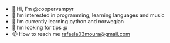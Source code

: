 - 👋 Hi, I’m @coppervampyr
- 👀 I’m interested in programming, learning languages and music
- 🌱 I’m currently learning python and norwegian
- 💞️ I’m looking for tips ;p
- 📫 How to reach me rafaela03moura@gmail.com

<!---
coppervampyr/coppervampyr is a ✨ special ✨ repository because its `README.md` (this file) appears on your GitHub profile.
You can click the Preview link to take a look at your changes.
--->
